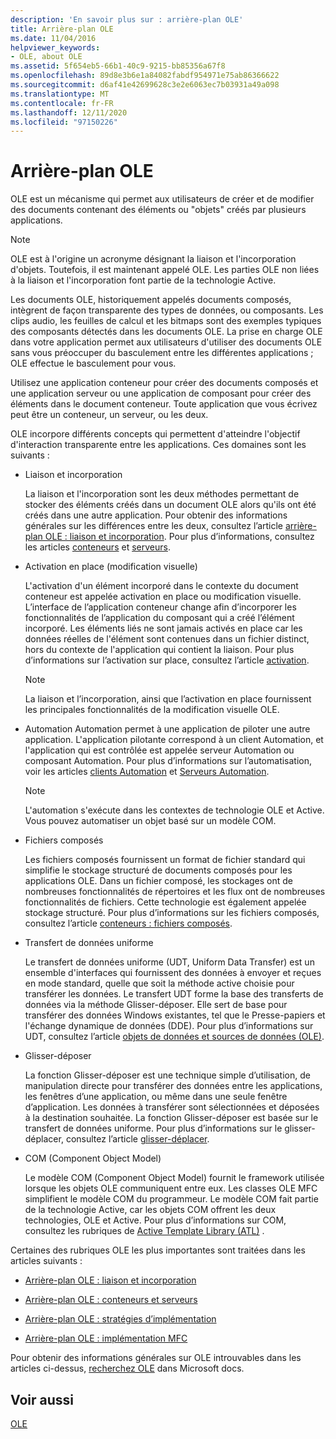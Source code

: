 ```yaml
---
description: 'En savoir plus sur : arrière-plan OLE'
title: Arrière-plan OLE
ms.date: 11/04/2016
helpviewer_keywords:
- OLE, about OLE
ms.assetid: 5f654eb5-66b1-40c9-9215-bb85356a67f8
ms.openlocfilehash: 89d8e3b6e1a84082fabdf954971e75ab86366622
ms.sourcegitcommit: d6af41e42699628c3e2e6063ec7b03931a49a098
ms.translationtype: MT
ms.contentlocale: fr-FR
ms.lasthandoff: 12/11/2020
ms.locfileid: "97150226"
---
```

# <a name="ole-background"></a>Arrière-plan OLE

OLE est un mécanisme qui permet aux utilisateurs de créer et de modifier des documents contenant des éléments ou "objets" créés par plusieurs applications.

> [!NOTE]
> OLE est à l'origine un acronyme désignant la liaison et l'incorporation d'objets. Toutefois, il est maintenant appelé OLE. Les parties OLE non liées à la liaison et l'incorporation font partie de la technologie Active.

Les documents OLE, historiquement appelés documents composés, intègrent de façon transparente des types de données, ou composants. Les clips audio, les feuilles de calcul et les bitmaps sont des exemples typiques des composants détectés dans les documents OLE. La prise en charge OLE dans votre application permet aux utilisateurs d'utiliser des documents OLE sans vous préoccuper du basculement entre les différentes applications ; OLE effectue le basculement pour vous.

Utilisez une application conteneur pour créer des documents composés et une application serveur ou une application de composant pour créer des éléments dans le document conteneur. Toute application que vous écrivez peut être un conteneur, un serveur, ou les deux.

OLE incorpore différents concepts qui permettent d'atteindre l'objectif d'interaction transparente entre les applications. Ces domaines sont les suivants :

- Liaison et incorporation

   La liaison et l'incorporation sont les deux méthodes permettant de stocker des éléments créés dans un document OLE alors qu'ils ont été créés dans une autre application. Pour obtenir des informations générales sur les différences entre les deux, consultez l’article [arrière-plan OLE : liaison et incorporation](ole-background-linking-and-embedding.md). Pour plus d’informations, consultez les articles [conteneurs](containers.md) et [serveurs](servers.md).

- Activation en place (modification visuelle)

   L'activation d'un élément incorporé dans le contexte du document conteneur est appelée activation en place ou modification visuelle. L’interface de l’application conteneur change afin d’incorporer les fonctionnalités de l’application du composant qui a créé l’élément incorporé. Les éléments liés ne sont jamais activés en place car les données réelles de l'élément sont contenues dans un fichier distinct, hors du contexte de l'application qui contient la liaison. Pour plus d’informations sur l’activation sur place, consultez l’article [activation](activation-cpp.md).

   > [!NOTE]
   > La liaison et l’incorporation, ainsi que l’activation en place fournissent les principales fonctionnalités de la modification visuelle OLE.

- Automation Automation permet à une application de piloter une autre application. L'application pilotante correspond à un client Automation, et l'application qui est contrôlée est appelée serveur Automation ou composant Automation. Pour plus d’informations sur l’automatisation, voir les articles [clients Automation](automation-clients.md) et [Serveurs Automation](automation-servers.md).

   > [!NOTE]
   > L'automation s'exécute dans les contextes de technologie OLE et Active. Vous pouvez automatiser un objet basé sur un modèle COM.

- Fichiers composés

   Les fichiers composés fournissent un format de fichier standard qui simplifie le stockage structuré de documents composés pour les applications OLE. Dans un fichier composé, les stockages ont de nombreuses fonctionnalités de répertoires et les flux ont de nombreuses fonctionnalités de fichiers. Cette technologie est également appelée stockage structuré. Pour plus d’informations sur les fichiers composés, consultez l’article [conteneurs : fichiers composés](containers-compound-files.md).

- Transfert de données uniforme

   Le transfert de données uniforme (UDT, Uniform Data Transfer) est un ensemble d'interfaces qui fournissent des données à envoyer et reçues en mode standard, quelle que soit la méthode active choisie pour transférer les données. Le transfert UDT forme la base des transferts de données via la méthode Glisser-déposer. Elle sert de base pour transférer des données Windows existantes, tel que le Presse-papiers et l'échange dynamique de données (DDE). Pour plus d’informations sur UDT, consultez l’article [objets de données et sources de données (OLE)](data-objects-and-data-sources-ole.md).

- Glisser-déposer

   La fonction Glisser-déposer est une technique simple d’utilisation, de manipulation directe pour transférer des données entre les applications, les fenêtres d’une application, ou même dans une seule fenêtre d’application. Les données à transférer sont sélectionnées et déposées à la destination souhaitée. La fonction Glisser-déposer est basée sur le transfert de données uniforme. Pour plus d’informations sur le glisser-déplacer, consultez l’article [glisser-déplacer](drag-and-drop-ole.md).

- COM (Component Object Model)

   Le modèle COM (Component Object Model) fournit le framework utilisée lorsque les objets OLE communiquent entre eux. Les classes OLE MFC simplifient le modèle COM du programmeur. Le modèle COM fait partie de la technologie Active, car les objets COM offrent les deux technologies, OLE et Active. Pour plus d’informations sur COM, consultez les rubriques de [Active Template Library (ATL)](../atl/active-template-library-atl-concepts.md) .

Certaines des rubriques OLE les plus importantes sont traitées dans les articles suivants :

- [Arrière-plan OLE : liaison et incorporation](ole-background-linking-and-embedding.md)

- [Arrière-plan OLE : conteneurs et serveurs](ole-background-containers-and-servers.md)

- [Arrière-plan OLE : stratégies d’implémentation](ole-background-implementation-strategies.md)

- [Arrière-plan OLE : implémentation MFC](ole-background-mfc-implementation.md)

Pour obtenir des informations générales sur OLE introuvables dans les articles ci-dessus, [recherchez OLE](/search/?terms=ole) dans Microsoft docs.

## <a name="see-also"></a>Voir aussi

[OLE](ole-in-mfc.md)

